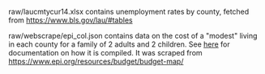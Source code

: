 raw/laucmtycur14.xlsx contains unemployment rates by county, fetched from https://www.bls.gov/lau/#tables

raw/webscrape/epi_col.json contains data on the cost of a "modest" living in each county for a family of 2 adults and 2 children. See [here](https://www.epi.org/publication/family-budget-calculator-documentation/) for documentation on how it is compiled. It was scraped from https://www.epi.org/resources/budget/budget-map/ 